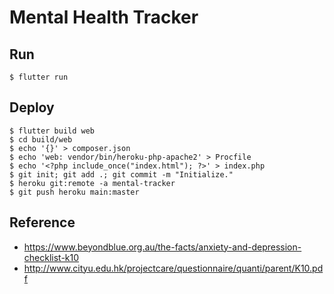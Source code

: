 # Mental Health Tracker

## Run

```
$ flutter run
```

## Deploy

```
$ flutter build web
$ cd build/web
$ echo '{}' > composer.json
$ echo 'web: vendor/bin/heroku-php-apache2' > Procfile
$ echo '<?php include_once("index.html"); ?>' > index.php
$ git init; git add .; git commit -m "Initialize."
$ heroku git:remote -a mental-tracker
$ git push heroku main:master
```

## Reference

- https://www.beyondblue.org.au/the-facts/anxiety-and-depression-checklist-k10
- http://www.cityu.edu.hk/projectcare/questionnaire/quanti/parent/K10.pdf
